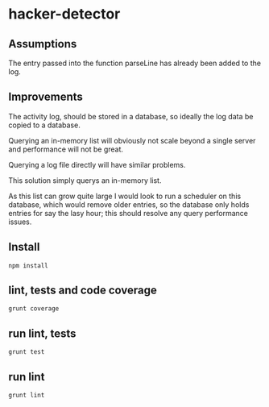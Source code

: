 hacker-detector
===============

## Assumptions

The entry passed into the function parseLine has already been added to the log.


## Improvements

The activity log, should be stored in a database, so ideally the log data be copied to a database.

Querying an in-memory list will obviously not scale beyond a single server and performance will not be great.

Querying a log file directly will have similar problems.  

This solution simply querys an in-memory list.

As this list can grow quite large I would look to run a scheduler on this database, which would remove older entries, so the database only holds entries for say the lasy hour; this should resolve any query performance issues.


## Install 

```
npm install
```

## lint, tests and code coverage 

```
grunt coverage
```

## run lint, tests 
```
grunt test
```
## run lint
```
grunt lint
```